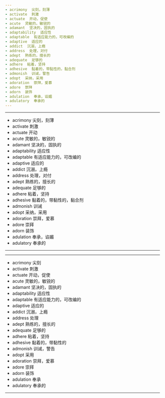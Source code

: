 ```yaml
---
- acrimony  尖刻，刻薄
- activate  刺激
- actuate  开动，促使
- acute  灵敏的，敏锐的
- adamant  坚决的，固执的
- adaptability  适应性
- adaptable  有适应能力的，可改编的
- adaptive  适应的
- addict  沉溺，上瘾
- address  处理，对付
- adept  熟练的，擅长的
- adequate  足够的
- adhere  粘着，坚持
- adhesive  黏着的，带黏性的，黏合剂
- admonish  训诫，警告
- adopt  采纳，采用
- adoration  崇拜，爱慕
- adore  崇拜
- adorn  装饰
- adulation  奉承，谄媚
- adulatory  奉承的
---
```


---
- acrimony  尖刻，刻薄
- activate  刺激
- actuate  开动 
- acute  灵敏的，敏锐的
- adamant  坚决的，固执的
- adaptability  适应性
- adaptable  有适应能力的，可改编的
- adaptive  适应的
- addict  沉溺，上瘾
- address  处理，对付
- adept  熟练的，擅长的
- adequate  足够的
- adhere  粘着，坚持
- adhesive  黏着的，带黏性的，黏合剂
- admonish  训诫 
- adopt  采纳，采用
- adoration  崇拜，爱慕
- adore  崇拜
- adorn  装饰
- adulation  奉承，谄媚
- adulatory  奉承的
---  

---
- acrimony  尖刻
- activate  刺激
- actuate  开动，促使
- acute  灵敏的，敏锐的
- adamant  坚决的，固执的
- adaptability  适应性
- adaptable  有适应能力的，可改编的
- adaptive  适应的
- addict  沉溺，上瘾
- address  处理 
- adept  熟练的，擅长的
- adequate  足够的
- adhere  粘着，坚持
- adhesive  黏着的，带黏性的
- admonish  训诫，警告
- adopt  采用
- adoration  崇拜，爱慕
- adore  崇拜 
- adorn  装饰
- adulation  奉承 
- adulatory  奉承的
---